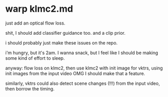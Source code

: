 # warp klmc2.md

just add an optical flow loss.

shit, I should add classifier guidance too. and a clip prior.

i should probably just make these issues on the repo.

i'm hungry, but it's 2am. I wanna snack, but I feel like I should be making some kind of effort to sleep.

anyway: flow loss on klmc2, then use klmc2 with init image for vktrs, using init images from the input video OMG I should make that a feature.

similarly, vktrs could also detect scene changes (!!!) from the input video, then borrow the timing.
